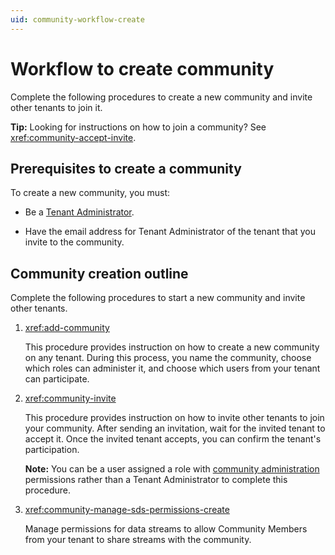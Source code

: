 ```yaml
---
uid: community-workflow-create
---
```


# Workflow to create community

Complete the following procedures to create a new community and invite other tenants to join it.

**Tip:** Looking for instructions on how to join a community? See <xref:community-accept-invite>.

## Prerequisites to create a community

To create a new community, you must:

- Be a [Tenant Administrator](xref:ccRoles#tenant-roles).

- Have the email address for Tenant Administrator of the tenant that you invite to the community.

## Community creation outline

Complete the following procedures to start a new community and invite other tenants.

1. <xref:add-community>

	This procedure provides instruction on how to create a new community on any tenant. During this process, you name the community, choose which roles can administer it, and choose which users from your tenant can participate.

1. <xref:community-invite>

	This procedure provides instruction on how to invite other tenants to join your community. After sending an invitation, wait for the invited tenant to accept it. Once the invited tenant accepts, you can confirm the tenant's participation.

	**Note:** You can be a user assigned a role with [community administration](xref:ccRoles#community-administrators-preview) permissions rather than a Tenant Administrator to complete this procedure.

1. <xref:community-manage-sds-permissions-create>

	Manage permissions for data streams to allow Community Members from your tenant to share streams with the community.
